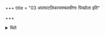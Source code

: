 +++
title = "03 अपाघाटलिकास्तम्बलवीणाः पिच्छोला इति"

+++

<details><summary>थिते</summary>

3. The wives (of the sacrificers) play the Apāghāṭalikās, Tambala-lutes and Pichholas.  
</details>
